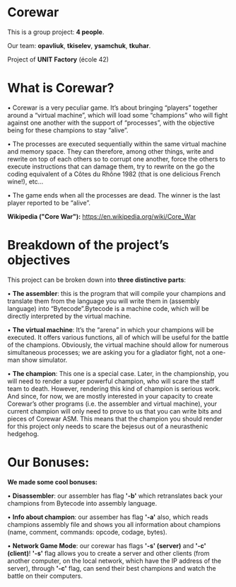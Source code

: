 # Corewar


This is a group project: __4 people__.


Our team: __opavliuk__, __tkiselev__, __ysamchuk__, __tkuhar__.


Project of __UNIT Factory__ (école 42)


# What is Corewar?

• Corewar is a very peculiar game. It’s about bringing “players” together around a
“virtual machine”, which will load some “champions” who will fight against one another
with the support of “processes”, with the objective being for these champions
to stay “alive”.


• The processes are executed sequentially within the same virtual machine and memory
space. They can therefore, among other things, write and rewrite on top of
each others so to corrupt one another, force the others to execute instructions that
can damage them, try to rewrite on the go the coding equivalent of a Côtes du
Rhône 1982 (that is one delicious French wine!), etc...


• The game ends when all the processes are dead. The winner is the last player
reported to be “alive”.


__Wikipedia ("Core War"):__ https://en.wikipedia.org/wiki/Core_War


# Breakdown of the project’s objectives


This project can be broken down into __three distinctive parts__:


• __The assembler__: this is the program that will compile your champions and translate
them from the language you will write them in (assembly language) into “Bytecode”.Bytecode
is a machine code, which will be directly interpreted by the virtual
machine.


• __The virtual machine__: It’s the “arena” in which your champions will be executed.
It offers various functions, all of which will be useful for the battle of the champions.
Obviously, the virtual machine should allow for numerous simultaneous processes;
we are asking you for a gladiator fight, not a one-man show simulator.


• __The champion__: This one is a special case. Later, in the championship, you will
need to render a super powerful champion, who will scare the staff team to death.
However, rendering this kind of champion is serious work. And since, for now, we
are mostly interested in your capacity to create Corewar’s other programs (i.e. the
assembler and virtual machine), your current champion will only need to prove to
us that you can write bits and pieces of Corewar ASM. This means that the champion
you should render for this project only needs to scare the bejesus out of a
neurasthenic hedgehog.


# Our Bonuses:

__We made some cool bonuses:__


• __Disassembler__: our assembler has flag __'-b'__ which retranslates back your champions from Bytecode into assembly language.


• __Info about champion__: our assember has flag __'-a'__ also, which reads champions assembly file and shows you 
all information about champions (name, comment, commands: opcode, codage, bytes).


• __Network Game Mode__: our corewar has flags __'-s' (server)__ and __'-c' (client)__!
__'-s'__ flag allows you to create a server and other clients (from another computer, on the local network,
which have the IP address of the server), through __'-c'__ flag, can send their best champions and watch the battle on their computers.

